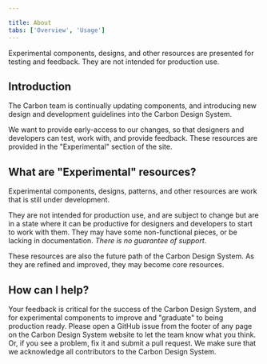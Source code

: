 ```yaml
---

title: About
tabs: ['Overview', 'Usage']
---
```


Experimental components, designs, and other resources are presented for testing and feedback. They are not intended for production use.

## Introduction

The Carbon team is continually updating components, and introducing new design and development guidelines into the Carbon Design System.

We want to provide early-access to our changes, so that designers and developers can test, work with, and provide feedback. These resources are provided in the "Experimental" section of the site.

## What are "Experimental" resources?

Experimental components, designs, patterns, and other resources are work that is still under development.

They are not intended for production use, and are subject to change but are in a state where it can be productive for designers and developers to start to work with them. They may have some non-functional pieces, or be lacking in documentation. *There is no guarantee of support*.

These resources are also the future path of the Carbon Design System. As they are refined and improved, they may become core resources.

## How can I help?

Your feedback is critical for the success of the Carbon Design System, and for experimental components to improve and "graduate" to being production ready. Please open a GitHub issue from the footer of any page on the Carbon Design System website to let the team know what you think. Or, if you see a problem, fix it and submit a pull request. We make sure that we acknowledge all contributors to the Carbon Design System.
